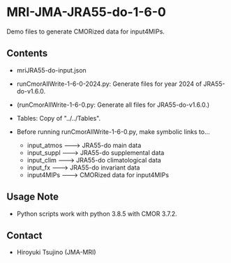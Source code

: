 MRI-JMA-JRA55-do-1-6-0
========

   Demo files to generate CMORized data for input4MIPs.


Contents
--------

   * mriJRA55-do-input.json

   * runCmorAllWrite-1-6-0-2024.py: Generate files for year 2024 of JRA55-do-v1.6.0.

   * (runCmorAllWrite-1-6-0.py: Generate all files for JRA55-do-v1.6.0.)

   * Tables: Copy of "../../Tables".
   
   * Before running runCmorAllWrite-1-6-0.py, make symbolic links to...

      - input_atmos ---> JRA55-do main data
      - input_suppl ---> JRA55-do supplemental data
      - input_clim  ---> JRA55-do climatological data
      - input_fx    ---> JRA55-do invariant data
      - input4MIPs  ---> CMORized data for input4MIPs
 

Usage Note
--------

   * Python scripts work with python 3.8.5 with CMOR 3.7.2.


Contact
--------

   * Hiroyuki Tsujino (JMA-MRI)
